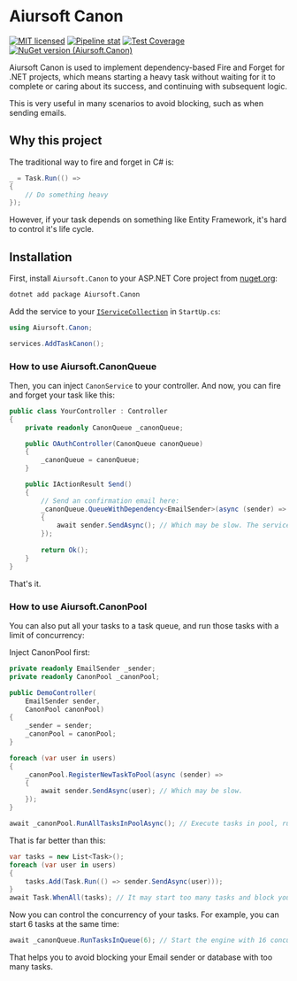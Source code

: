 # Aiursoft Canon

[![MIT licensed](https://img.shields.io/badge/license-MIT-blue.svg)](https://gitlab.aiursoft.cn/aiursoft/canon/-/blob/master/LICENSE)
[![Pipeline stat](https://gitlab.aiursoft.cn/aiursoft/canon/badges/master/pipeline.svg)](https://gitlab.aiursoft.cn/aiursoft/canon/-/pipelines)
[![Test Coverage](https://gitlab.aiursoft.cn/aiursoft/canon/badges/master/coverage.svg)](https://gitlab.aiursoft.cn/aiursoft/canon/-/pipelines)
[![NuGet version (Aiursoft.Canon)](https://img.shields.io/nuget/v/Aiursoft.Canon.svg)](https://www.nuget.org/packages/Aiursoft.Canon/)

Aiursoft Canon is used to implement dependency-based Fire and Forget for .NET projects, which means starting a heavy task without waiting for it to complete or caring about its success, and continuing with subsequent logic.

This is very useful in many scenarios to avoid blocking, such as when sending emails.

## Why this project

The traditional way to fire and forget in C# is:

```csharp
_ = Task.Run(() =>
{
    // Do something heavy
});
```

However, if your task depends on something like Entity Framework, it's hard to control it's life cycle.

## Installation

First, install `Aiursoft.Canon` to your ASP.NET Core project from [nuget.org](https://www.nuget.org/packages/Aiursoft.Canon/):

```bash
dotnet add package Aiursoft.Canon
```

Add the service to your [`IServiceCollection`](https://learn.microsoft.com/en-us/dotnet/api/microsoft.extensions.dependencyinjection.iservicecollection) in `StartUp.cs`:

```csharp
using Aiursoft.Canon;

services.AddTaskCanon();
```

### How to use Aiursoft.CanonQueue

Then, you can inject `CanonService` to your controller. And now, you can fire and forget your task like this:

```csharp
public class YourController : Controller
{
    private readonly CanonQueue _canonQueue;

    public OAuthController(CanonQueue canonQueue)
    {
        _canonQueue = canonQueue;
    }

    public IActionResult Send()
    {
        // Send an confirmation email here:
        _canonQueue.QueueWithDependency<EmailSender>(async (sender) =>
        {
            await sender.SendAsync(); // Which may be slow. The service 'EmailSender' will be kept alive!
        });
        
        return Ok();
    }
}
```

That's it.

### How to use Aiursoft.CanonPool

You can also put all your tasks to a task queue, and run those tasks with a limit of concurrency:

Inject CanonPool first:

```csharp
private readonly EmailSender _sender;
private readonly CanonPool _canonPool;

public DemoController(
    EmailSender sender,
    CanonPool canonPool)
{
    _sender = sender;
    _canonPool = canonPool;
}
```

```csharp
foreach (var user in users)
{
    _canonPool.RegisterNewTaskToPool(async (sender) =>
    {
        await sender.SendAsync(user); // Which may be slow.
    });
}

await _canonPool.RunAllTasksInPoolAsync(); // Execute tasks in pool, running tasks should be max at 8.
```

That is far better than this:

```csharp
var tasks = new List<Task>();
foreach (var user in users)
{
    tasks.Add(Task.Run(() => sender.SendAsync(user)));
}
await Task.WhenAll(tasks); // It may start too many tasks and block your remote service like email sender.
```

Now you can control the concurrency of your tasks. For example, you can start 6 tasks at the same time:

```csharp
await _canonQueue.RunTasksInQueue(6); // Start the engine with 16 concurrency and wait for all tasks to complete.
```

That helps you to avoid blocking your Email sender or database with too many tasks.
